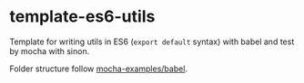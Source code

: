 # template-es6-utils

Template for writing utils in ES6 (`export default` syntax) with babel and test by mocha with sinon.

Folder structure follow [mocha-examples/babel](https://github.com/mochajs/mocha-examples/tree/master/babel).
